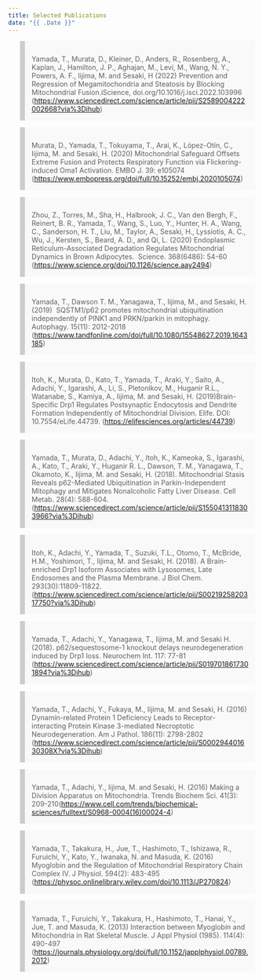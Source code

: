 ```yaml
---
title: Selected Publications
date: "{{ .Date }}"
---
```


<style>
    blockquote{
        background: #f9f9f9;
        border-left: 10px solid #ccc;
        padding: 1em 1em .1em;
    }
</style>

> Yamada, T., Murata, D., Kleiner, D., Anders, R., Rosenberg, A., Kaplan, J., Hamilton, J. P., Aghajan, M., Levi, M., Wang, N. Y., Powers, A. F., Iijima, M. and Sesaki, H (2022)
Prevention and Regression of Megamitochondria and Steatosis by Blocking Mitochondrial Fusion.​ iScience, doi.org/10.1016/j.isci.2022.103996​
(https://www.sciencedirect.com/science/article/pii/S2589004222002668?via%3Dihub)​

> Murata, D., Yamada, T., Tokuyama, T., Arai, K., López-Otín, C., Iijima, M. and Sesaki, H. (2020) ​Mitochondrial Safeguard Offsets Extreme Fusion and Protects Respiratory Function via Flickering-induced Oma1 Activation. ​EMBO J. 39: e105074​
(https://www.embopress.org/doi/full/10.15252/embj.2020105074)​

> ​Zhou, Z., Torres, M., Sha, H., Halbrook, J. C., Van den Bergh, F., Reinert, B. R., Yamada, T., Wang, S., Luo, Y., Hunter, H. A., Wang, C., Sanderson, H. T., Liu, M., Taylor, A., Sesaki, H., Lyssiotis, A. C.,  Wu, J., Kersten, S., Beard, A. D., and Qi, L. (2020) 
Endoplasmic Reticulum-Associated Degradation Regulates Mitochondrial Dynamics in Brown Adipocytes. ​
Science. 368(6486): 54-60​
(https://www.science.org/doi/10.1126/science.aay2494)​

> Yamada, T., Dawson T. M., Yanagawa, T., Iijima, M., and Sesaki, H. (2019) ​
SQSTM1/p62 promotes mitochondrial ubiquitination independently of PINK1 and PRKN/parkin in mitophagy. ​
Autophagy. 15(11): 2012-2018​
(https://www.tandfonline.com/doi/full/10.1080/15548627.2019.1643185)​

> Itoh, K., Murata, D., Kato, T., Yamada, T., Araki, Y., Saito, A., Adachi, Y., Igarashi, A., Li, S., Pletonikov, M., Huganir R.L., Watanabe, S., Kamiya, A., Iijima, M. and Sesaki, H. (2019)​
Brain-Specific Drp1 Regulates Postsynaptic Endocytosis and Dendrite Formation Independently of Mitochondrial Division.​
Elife. DOI: 10.7554/eLife.44739.​
(https://elifesciences.org/articles/44739)​

> Yamada, T., Murata, D., Adachi, Y., Itoh, K., Kameoka, S., Igarashi, A., Kato, T., Araki, Y., Huganir R. L., Dawson, T. M., Yanagawa, T., Okamoto, K., Iijima, M. and Sesaki, H. (2018).​
Mitochondrial Stasis Reveals p62-Mediated Ubiquitination in Parkin-Independent Mitophagy and Mitigates Nonalcoholic Fatty Liver Disease.​
Cell Metab. 28(4): 588-604.​
(https://www.sciencedirect.com/science/article/pii/S1550413118303966?via%3Dihub)​

> Itoh, K., Adachi, Y., Yamada, T., Suzuki, T.L., Otomo, T., McBride, H.M., Yoshimori, T., Iijima, M. and Sesaki, H. (2018).​
A Brain-enriched Drp1 Isoform Associates with Lysosomes, Late Endosomes and the Plasma Membrane.​
J Biol Chem. 293(30):11809-11822.​
(https://www.sciencedirect.com/science/article/pii/S0021925820317750?via%3Dihub)​

> Yamada, T., Adachi, Y., Yanagawa, T., Iijima, M. and Sesaki H. (2018).​
p62/sequestosome-1 knockout delays neurodegeneration induced by Drp1 loss.​
Neurochem Int. 117: 77-81​
(https://www.sciencedirect.com/science/article/pii/S0197018617301894?via%3Dihub)​

> Yamada, T., Adachi, Y., Fukaya, M., Iijima, M. and Sesaki, H. (2016)​
Dynamin-related Protein 1 Deficiency Leads to Receptor-interacting Protein Kinase 3-mediated Necroptotic Neurodegeneration.​
Am J Pathol. 186(11): 2798-2802​
(https://www.sciencedirect.com/science/article/pii/S000294401630308X?via%3Dihub)​

> Yamada, T., Adachi, Y., Iijima, M. and Sesaki, H. (2016)​
Making a Division Apparatus on Mitochondria.​
Trends Biochem Sci. 41(3): 209-210​
(https://www.cell.com/trends/biochemical-sciences/fulltext/S0968-0004(16)00024-4)​

> Yamada, T., Takakura, H., Jue, T., Hashimoto, T., Ishizawa, R., Furuichi, Y., Kato, Y., Iwanaka, N. and Masuda, K. (2016)​
Myoglobin and the Regulation of Mitochondrial Respiratory Chain Complex IV.​
J Physiol. 594(2): 483-495​
(https://physoc.onlinelibrary.wiley.com/doi/10.1113/JP270824)​

> Yamada, T., Furuichi, Y., Takakura, H., Hashimoto, T., Hanai, Y., Jue, T. and Masuda, K. (2013)​
Interaction between Myoglobin and Mitochondria in Rat Skeletal Muscle.​
J Appl Physiol (1985). 114(4): 490-497​
(https://journals.physiology.org/doi/full/10.1152/japplphysiol.00789.2012)​